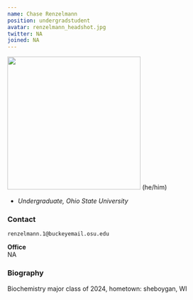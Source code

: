 ```yaml
---
name: Chase Renzelmann
position: undergradstudent
avatar: renzelmann_headshot.jpg
twitter: NA
joined: NA
---
```


  <img width="300" src="{{site.baseurl}}/images/people/{{page.avatar}}" data-action="zoom">
(he/him)

- _Undergraduate, Ohio State University_<br>

### Contact

<i class="fa fa-envelope-o"></i> `renzelmann.1@buckeyemail.osu.edu`

**Office**<br>
NA

### Biography
Biochemistry major class of 2024, hometown: sheboygan, WI
